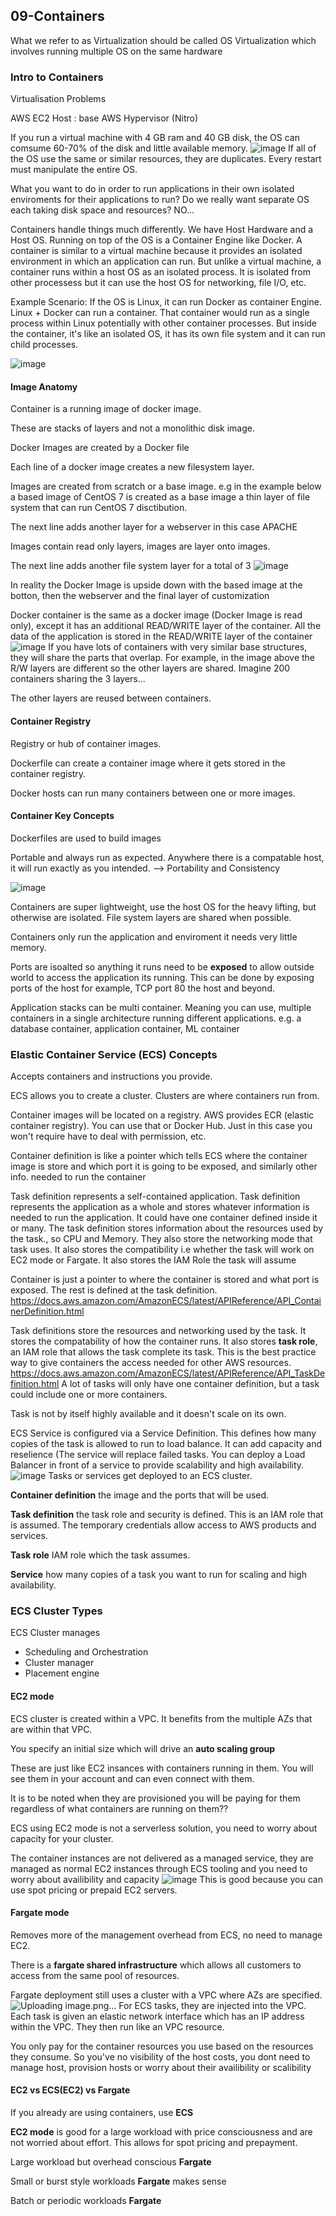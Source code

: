 ## 09-Containers
What we refer to as Virtualization should be called OS Virtualization which involves running multiple OS on the same hardware
### Intro to Containers

Virtualisation Problems

AWS EC2 Host : base
AWS Hypervisor (Nitro)

If you run a virtual machine with 4 GB ram and 40 GB disk,
the OS can comsume 60-70% of the disk and little available
memory.
![image](https://user-images.githubusercontent.com/33827177/144770838-11d34aae-019c-424e-89ec-7ef708948687.png)
If all of the OS use the same or similar resources, they are
duplicates. Every restart must manipulate the entire OS.

What you want to do in order to run applications in their own
isolated enviroments for their applications to run? Do we really want separate OS each taking disk space and resources? NO...

Containers handle things much differently. We have Host Hardware and a Host OS. Running on top of the OS is a Container Engine like Docker.
A container is similar to a virtual machine because it provides an isolated environment in which an application can run.
But unlike a virtual machine, a container runs within a host OS as an isolated process. It is isolated from other processess but it can use
the host OS for networking, file I/O, etc.

Example Scenario: If the OS is Linux, it can run Docker as container Engine. Linux + Docker can run a container. That container would run
as a single process within Linux potentially with other container processes. But inside the container, it's like an isolated OS, it has its
own file system and it can run child processes.

![image](https://user-images.githubusercontent.com/33827177/144771522-997bde47-2d7d-4530-9875-16aad20f4d2d.png)

#### Image Anatomy

Container is a running image of docker image.

These are stacks of layers and not a monolithic disk image.

Docker Images are created by a Docker file

Each line of a docker image creates a new filesystem layer.

Images are created from scratch or a base image. e.g in the example below a based image of CentOS 7 is created as
a base image a thin layer of file system that can run CentOS 7 disctibution.

The next line adds another layer for a webserver in this case APACHE

Images contain read only layers, images are layer onto images.

The next line adds another file system layer for a total of 3
![image](https://user-images.githubusercontent.com/33827177/144771894-2d0d6e2c-6b99-4f52-8be5-0afbd8b405a9.png)

In reality the Docker Image is upside down with the based image at the botton, then the webserver and the final layer of customization

Docker container is the same as a docker image (Docker Image is read only), except it
has an additional READ/WRITE layer of the container. All the data of the application is stored in the READ/WRITE layer of the container
![image](https://user-images.githubusercontent.com/33827177/144772274-28f3683a-a8a1-4804-bd9e-6e7079458c0b.png)
If you have lots of containers with very similar base
structures, they will share the parts that overlap. For example, in the image above the R/W layers are different so the other layers are shared. Imagine 200 containers sharing the 3 layers...

The other layers are reused between containers.

#### Container Registry

Registry or hub of container images.

Dockerfile can create a container image where it gets stored
in the container registry.

Docker hosts can run many containers between one or more images.

#### Container Key Concepts

Dockerfiles are used to build images

Portable and always run as expected. Anywhere there is a compatable host,
it will run exactly as you intended. --> Portability and Consistency

![image](https://user-images.githubusercontent.com/33827177/144772415-61a34241-ad75-4b3b-b6e3-e8bb2d758000.png)

Containers are super lightweight, use the host OS for the
heavy lifting, but otherwise are isolated. File system layers
are shared when possible.

Containers only run the application and enviroment it needs very little memory.

Ports are isoalted so anything it runs need to be **exposed** to allow outside world to access the application its running. 
This can be done by exposing ports of the host for example, TCP port 80 the host and beyond.

Application stacks can be multi container. Meaning you can use, multiple containers in a single architecture running different applications. e.g. a database container, application container, ML container

### Elastic Container Service (ECS) Concepts

Accepts containers and instructions you provide.

ECS allows you to create a cluster. Clusters are where containers run from.

Container images will be located on a registry.
AWS provides ECR (elastic container registry). You can use that or Docker Hub. Just in this case you won't require have to deal with permission, etc.

Container definition is like a pointer which tells ECS where the container image is store and which port it is going to be exposed, and similarly other info. needed to run the container

Task definition represents a self-contained application. Task definition represents the application as a whole and stores whatever
information is needed to run the application. It could have one container defined inside it or many.
The task definition stores information about the resources used by the task., so CPU and Memory. They also store the networking mode that task uses. It also stores the compatibility i.e whether the task will work on EC2 mode or Fargate. It also stores the IAM  Role the task will assume

Container is just a pointer to where the container is stored and what port is
exposed. The rest is defined at the task definition.
https://docs.aws.amazon.com/AmazonECS/latest/APIReference/API_ContainerDefinition.html

Task definitions store the resources and networking used by the task. It stores
the compatability of how the container runs. It also stores **task role**, an
IAM role that allows the task complete its task. This is the best practice
way to give containers the access needed for other AWS resources.
https://docs.aws.amazon.com/AmazonECS/latest/APIReference/API_TaskDefinition.html
A lot of tasks will only have one container definition, but a task could
include one or more containers.

Task is not by itself highly available and it doesn't scale on its own.

ECS Service is configured via a Service Definition. This defines how many copies of the task
is allowed to run to load balance. It can add capacity and reselience (The service will replace failed tasks. 
You can deploy a Load Balancer in front of a service to provide scalability
and high availability.
![image](https://user-images.githubusercontent.com/33827177/144780073-0ce78396-6153-4e40-a17b-4e4914668a5e.png)
Tasks or services get deployed to an ECS cluster.

**Container definition** the image and the ports that will be used.

**Task definition** the task role and security is defined. This is an IAM
role that is assumed. The temporary credentials allow access to AWS products
and services.

**Task role** IAM role which the task assumes.

**Service** how many copies of a task you want to run for scaling and
high availability.

### ECS Cluster Types

ECS Cluster manages

- Scheduling and Orchestration
- Cluster manager
- Placement engine

#### EC2 mode

ECS cluster is created within a VPC. It benefits from the multiple AZs that
are within that VPC.

You specify an initial size which will drive an **auto scaling group**

These are just like EC2 insances with containers running in them. You will see them in your account and can even connect with them.

It is to be noted when they are provisioned you will be paying for them regardless of what containers are running on them??

ECS using EC2 mode is not a serverless solution, you need to worry about capacity for your cluster.

The container instances are not delivered as a managed service, they are managed as normal EC2 instances through ECS tooling and you need to worry about availibility and capacity
![image](https://user-images.githubusercontent.com/33827177/144934955-6f8713f6-dbcc-4b78-8385-c0e58270582c.png)
This is good because you can use spot pricing or prepaid EC2 servers.

#### Fargate mode

Removes more of the management overhead from ECS, no need to manage EC2.

There is a **fargate shared infrastructure** which allows all customers
to access from the same pool of resources.

Fargate deployment still uses a cluster with a VPC where AZs are specified.
![Uploading image.png…]()
For ECS tasks, they are injected into the VPC. Each task is given an
elastic network interface which has an IP address within the VPC. They then
run like an VPC resource.

You only pay for the container resources you use based on the resources they consume. So you've no visibility of the host costs, you dont need to manage host, provision hosts or worry about their availibility or scalibility

#### EC2 vs ECS(EC2) vs Fargate

If you already are using containers, use **ECS**

**EC2 mode** is good for a large workload with price consciousness and are not worried about effort. This allows for
spot pricing and prepayment.

Large workload but overhead conscious **Fargate**

Small or burst style workloads **Fargate** makes sense

Batch or periodic workloads **Fargate**
